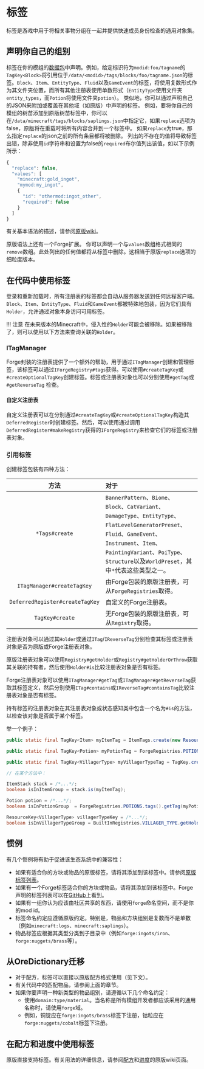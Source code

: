 标签
====

标签是游戏中用于将相关事物分组在一起并提供快速成员身份检查的通用对象集。

声明你自己的组别
---------------
标签在你的模组的[数据包][datapack]中声明。例如，给定标识符为`modid:foo/tagname`的`TagKey<Block>`将引用位于`/data/<modid>/tags/blocks/foo/tagname.json`的标签。`Block`、`Item`、`EntityType`、`Fluid`以及`GameEvent`的标签，将使用复数形式作为其文件夹位置，而所有其他注册表使用单数形式（`EntityType`使用文件夹`entity_types`，而`Potion`将使用文件夹`potion`）。
类似地，你可以通过声明自己的JSON来附加或覆盖在其他域（如原版）中声明的标签。
例如，要将你自己的模组的树苗添加到原版树苗标签中，你可以在`/data/minecraft/tags/blocks/saplings.json`中指定它，如果`replace`选项为false，原版将在重载时将所有内容合并到一个标签中。
如果`replace`为true，那么指定`replace`的json之前的所有条目都将被删除。
列出的不存在的值将导致标签出错，除非使用`id`字符串和设置为false的`required`布尔值列出该值，如以下示例所示：

```js
{
  "replace": false,
  "values": [
    "minecraft:gold_ingot",
    "mymod:my_ingot",
    {
      "id": "othermod:ingot_other",
      "required": false
    }
  ]
}
```

有关基本语法的描述，请参阅[原版wiki][tags]。

原版语法上还有一个Forge扩展。
你可以声明一个与`values`数组格式相同的`remove`数组。此处列出的任何值都将从标签中删除。这相当于原版`replace`选项的细粒度版本。


在代码中使用标签
---------------
登录和重新加载时，所有注册表的标签都会自动从服务器发送到任何远程客户端。`Block`、`Item`、`EntityType`、`Fluid`和`GameEvent`都被特殊地包装，因为它们具有`Holder`，允许通过对象本身访问可用标签。

!!! 注意
    在未来版本的Minecraft中，侵入性的`Holder`可能会被移除。如果被移除了，则可以使用以下方法来查询关联的`Holder`。

### ITagManager

Forge封装的注册表提供了一个额外的帮助，用于通过`ITagManager`创建和管理标签，该标签可以通过`IForgeRegistry#tags`获得。可以使用`#createTagKey`或`#createOptionalTagKey`创建标签。标签或注册表对象也可以分别使用`#getTag`或`#getReverseTag` 检查。

#### 自定义注册表

自定义注册表可以在分别通过`#createTagKey`或`#createOptionalTagKey`构造其`DeferredRegister`时创建标签。然后，可以使用通过调用`DeferredRegister#makeRegistry`获得的`IForgeRegistry`来检查它们的标签或注册表对象。

### 引用标签

创建标签包装有四种方法：

方法                            | 对于
:---:                           | :---
`*Tags#create`                  | `BannerPattern`、`Biome`、`Block`、`CatVariant`、`DamageType`、`EntityType`、`FlatLevelGeneratorPreset`、`Fluid`、`GameEvent`、`Instrument`、`Item`、`PaintingVariant`、`PoiType`、`Structure`以及`WorldPreset`，其中`*`代表这些类型之一。
`ITagManager#createTagKey`      | 由Forge包装的原版注册表，可从`ForgeRegistries`取得。
`DeferredRegister#createTagKey` | 自定义的Forge注册表。
`TagKey#create`                 | 无Forge包装的原版注册表，可从`Registry`取得。

注册表对象可以通过其`Holder`或通过`ITag`/`IReverseTag`分别检查其标签或注册表对象是否为原版或Forge注册表对象。

原版注册表对象可以使用`Registry#getHolder`或`Registry#getHolderOrThrow`获取其关联的持有者，然后使用`Holder#is`比较注册表对象是否有标签。

Forge注册表对象可以使用`ITagManager#getTag`或`ITagManager#getReverseTag`获取其标签定义，然后分别使用`ITag#contains`或`IReverseTag#containsTag`比较注册表对象是否有标签。

持有标签的注册表对象在其注册表对象或状态感知类中包含一个名为`#is`的方法，以检查该对象是否属于某个标签。

举一个例子：
```java
public static final TagKey<Item> myItemTag = ItemTags.create(new ResourceLocation("mymod", "myitemgroup"));

public static final TagKey<Potion> myPotionTag = ForgeRegistries.POTIONS.tags().createTagKey(new ResourceLocation("mymod", "mypotiongroup"));

public static final TagKey<VillagerType> myVillagerTypeTag = TagKey.create(Registries.VILLAGER_TYPE, new ResourceLocation("mymod", "myvillagertypegroup"));

// 在某个方法中：

ItemStack stack = /*...*/;
boolean isInItemGroup = stack.is(myItemTag);

Potion potion = /*...*/;
boolean isInPotionGroup  = ForgeRegistries.POTIONS.tags().getTag(myPotionTag).contains(potion);

ResourceKey<VillagerType> villagerTypeKey = /*...*/;
boolean isInVillagerTypeGroup = BuiltInRegistries.VILLAGER_TYPE.getHolder(villagerTypeKey).map(holder -> holder.is(myVillagerTypeTag)).orElse(false);
```

惯例
----

有几个惯例将有助于促进该生态系统中的兼容性：

* 如果有适合你的方块或物品的原版标签，请将其添加到该标签中。请参阅[原版标签列表][taglist]。
* 如果有一个Forge标签适合你的方块或物品，请将其添加到该标签中。Forge声明的标签列表可以在[GitHub][forgetags]上看到。
* 如果有一组你认为应该由社区共享的东西，请使用`forge`命名空间，而不是你的mod id。
* 标签命名约定应遵循原版约定。特别是，物品和方块组别是复数而不是单数（例如`minecraft:logs`、`minecraft:saplings`）。
* 物品标签应根据其类型分类到子目录中（例如`forge:ingots/iron`、`forge:nuggets/brass`等）。


从OreDictionary迁移
-------------------

* 对于配方，标签可以直接以原版配方格式使用（见下文）。
* 有关代码中的匹配物品，请参阅上面的章节。
* 如果你要声明一种新类型的物品组别，请遵循以下几个命名约定：
  * 使用`domain:type/material`。当名称是所有模组开发者都应该采用的通用名称时，请使用`forge`域。
  * 例如，铜锭应在`forge:ingots/brass`标签下注册，钴粒应在`forge:nuggets/cobalt`标签下注册。


在配方和进度中使用标签
--------------------

原版直接支持标签。有关用法的详细信息，请参阅[配方][recipes]和[进度][advancements]的原版wiki页面。

[datapack]: ./index.md
[tags]: https://minecraft.wiki/w/Tag#JSON_format
[taglist]: https://minecraft.wiki/w/Tag#List_of_tags
[forgetags]: https://github.com/MinecraftForge/MinecraftForge/tree/1.19.x/src/generated/resources/data/forge/tags
[recipes]: https://minecraft.wiki/w/Recipe#JSON_format
[advancements]: https://minecraft.wiki/w/Advancement
